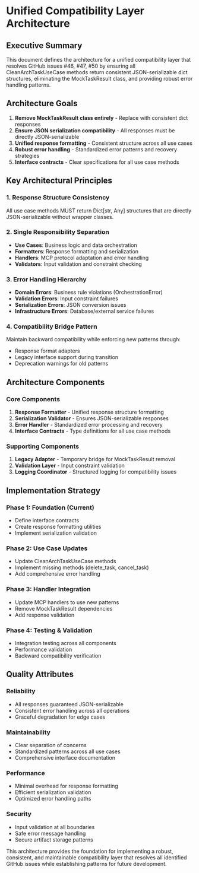# Unified Compatibility Layer Architecture

## Executive Summary

This document defines the architecture for a unified compatibility layer that resolves GitHub issues #46, #47, #50 by ensuring all CleanArchTaskUseCase methods return consistent JSON-serializable dict structures, eliminating the MockTaskResult class, and providing robust error handling patterns.

## Architecture Goals

1. **Remove MockTaskResult class entirely** - Replace with consistent dict responses
2. **Ensure JSON serialization compatibility** - All responses must be directly JSON-serializable
3. **Unified response formatting** - Consistent structure across all use cases
4. **Robust error handling** - Standardized error patterns and recovery strategies
5. **Interface contracts** - Clear specifications for all use case methods

## Key Architectural Principles

### 1. Response Structure Consistency
All use case methods MUST return Dict[str, Any] structures that are directly JSON-serializable without wrapper classes.

### 2. Single Responsibility Separation
- **Use Cases**: Business logic and data orchestration
- **Formatters**: Response formatting and serialization
- **Handlers**: MCP protocol adaptation and error handling
- **Validators**: Input validation and constraint checking

### 3. Error Handling Hierarchy
- **Domain Errors**: Business rule violations (OrchestrationError)
- **Validation Errors**: Input constraint failures
- **Serialization Errors**: JSON conversion issues
- **Infrastructure Errors**: Database/external service failures

### 4. Compatibility Bridge Pattern
Maintain backward compatibility while enforcing new patterns through:
- Response format adapters
- Legacy interface support during transition
- Deprecation warnings for old patterns

## Architecture Components

### Core Components
1. **Response Formatter** - Unified response structure formatting
2. **Serialization Validator** - Ensures JSON-serializable responses
3. **Error Handler** - Standardized error processing and recovery
4. **Interface Contracts** - Type definitions for all use case methods

### Supporting Components
1. **Legacy Adapter** - Temporary bridge for MockTaskResult removal
2. **Validation Layer** - Input constraint validation
3. **Logging Coordinator** - Structured logging for compatibility issues

## Implementation Strategy

### Phase 1: Foundation (Current)
- Define interface contracts
- Create response formatting utilities
- Implement serialization validation

### Phase 2: Use Case Updates
- Update CleanArchTaskUseCase methods
- Implement missing methods (delete_task, cancel_task)
- Add comprehensive error handling

### Phase 3: Handler Integration
- Update MCP handlers to use new patterns
- Remove MockTaskResult dependencies
- Add response validation

### Phase 4: Testing & Validation
- Integration testing across all components
- Performance validation
- Backward compatibility verification

## Quality Attributes

### Reliability
- All responses guaranteed JSON-serializable
- Consistent error handling across all operations
- Graceful degradation for edge cases

### Maintainability
- Clear separation of concerns
- Standardized patterns across all use cases
- Comprehensive interface documentation

### Performance
- Minimal overhead for response formatting
- Efficient serialization validation
- Optimized error handling paths

### Security
- Input validation at all boundaries
- Safe error message handling
- Secure artifact storage patterns

This architecture provides the foundation for implementing a robust, consistent, and maintainable compatibility layer that resolves all identified GitHub issues while establishing patterns for future development.